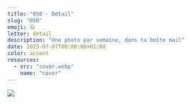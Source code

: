 ```yaml
---
title: "050 - Détail"
slug: "050"
emoji: 😃
letter: detail
description: "Une photo par semaine, dans ta boîte mail"
date: 2023-07-07T00:00:00+01:00
color: accent
resources:
  - src: "cover.webp"
    name: "cover"
---
```

![](cover)
